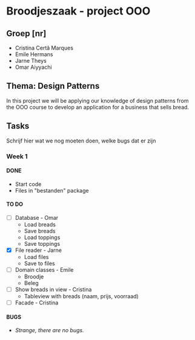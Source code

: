 

# Broodjeszaak - project OOO

## Groep [nr]

- Cristina Certã Marques
- Emile Hermans
- Jarne Theys
- Omar Aiyyachi


## Thema: Design Patterns

In this project we will be applying our knowledge of design patterns
from the OOO course to develop an application for a business that sells bread.


## Tasks

Schrijf hier wat we nog moeten doen, welke bugs dat er zijn

### Week 1

#### DONE
- Start code
- Files in "bestanden" package

#### TO DO

 - [ ] Database - Omar
   - Load breads
   - Save breads
   - Load toppings
   - Save toppings
 - [x] File reader - Jarne
   - Load files
   - Save to files
 - [ ] Domain classes - Emile
   - Broodje
   - Beleg
 - [ ] Show breads in view - Cristina
   - Tableview with breads (naam, prijs, voorraad)
 - [ ] Facade - Cristina

#### BUGS
- *Strange, there are no bugs.*
